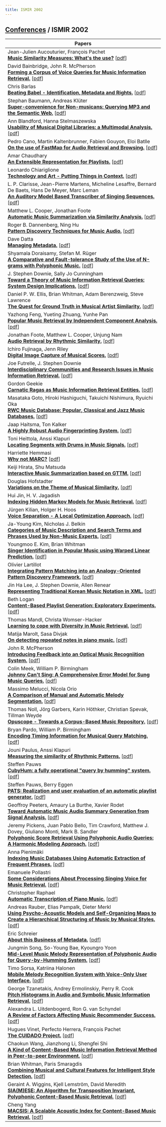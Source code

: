 ```yaml
---
title: ISMIR 2002
---
```


## [Conferences]({{relative_url}}/conferences) / ISMIR 2002

| Papers |
| --- |
|Jean-Julien Aucouturier, François Pachet<br>**[Music Similarity Measures: What's the use?](https://doi.org/10.5281/zenodo.1418257)** [[pdf](https://zenodo.org/record/1418257/files/AucouturierP02.pdf)]|
|David Bainbridge, John R. McPherson<br>**[Forming a Corpus of Voice Queries for Music Information Retrieval.](https://doi.org/10.5281/zenodo.1417301)** [[pdf](https://zenodo.org/record/1417301/files/BainbridgeM02.pdf)]|
|Chris Barlas<br>**[Beating Babel - Identification, Metadata and Rights.](db/conf/ismir/ismir2002.html#Barlas02)** [[pdf]()]|
|Stephan Baumann, Andreas Klüter<br>**[Super-convenience for Non-musicans: Querying MP3 and the Semantic Web.](https://doi.org/10.5281/zenodo.1417231)** [[pdf](https://zenodo.org/record/1417231/files/BaumannK02.pdf)]|
|Ann Blandford, Hanna Stelmaszewska<br>**[Usability of Musical Digital Libraries: a Multimodal Analysis.](https://doi.org/10.5281/zenodo.1417171)** [[pdf](https://zenodo.org/record/1417171/files/BlandfordS02.pdf)]|
|Pedro Cano, Martin Kaltenbrunner, Fabien Gouyon, Eloi Batlle<br>**[On the use of FastMap for Audio Retrieval and Browsing.](https://doi.org/10.5281/zenodo.1415250)** [[pdf](https://zenodo.org/record/1415250/files/CanoKGB02.pdf)]|
|Amar Chaudhary<br>**[An Extensible Representation for Playlists.](https://doi.org/10.5281/zenodo.1415696)** [[pdf](https://zenodo.org/record/1415696/files/Chaudhary02.pdf)]|
|Leonardo Chiariglione<br>**[Technology and Art - Putting Things in Context.](https://doi.org/10.5281/zenodo.1416780)** [[pdf](https://zenodo.org/record/1416780/files/Chiariglione02.pdf)]|
|L. P. Clarisse, Jean-Pierre Martens, Micheline Lesaffre, Bernard De Baets, Hans De Meyer, Marc Leman<br>**[An Auditory Model Based Transcriber of Singing Sequences.](https://doi.org/10.5281/zenodo.1416074)** [[pdf](https://zenodo.org/record/1416074/files/ClarisseMLBML02.pdf)]|
|Matthew L. Cooper, Jonathan Foote<br>**[Automatic Music Summarization via Similarity Analysis.](https://doi.org/10.5281/zenodo.1417026)** [[pdf](https://zenodo.org/record/1417026/files/CooperF02.pdf)]|
|Roger B. Dannenberg, Ning Hu<br>**[Pattern Discovery Techniques for Music Audio.](https://doi.org/10.5281/zenodo.1417177)** [[pdf](https://zenodo.org/record/1417177/files/DannenbergH02.pdf)]|
|Dave Datta<br>**[Managing Metadata.](https://doi.org/10.5281/zenodo.1415230)** [[pdf](https://zenodo.org/record/1415230/files/Datta02.pdf)]|
|Shyamala Doraisamy, Stefan M. Rüger<br>**[A Comparative and Fault-tolerance Study of the Use of N-grams with Polyphonic Music.](https://doi.org/10.5281/zenodo.1416022)** [[pdf](https://zenodo.org/record/1416022/files/DoraisamyR02.pdf)]|
|J. Stephen Downie, Sally Jo Cunningham<br>**[Toward a Theory of Music Information Retrieval Queries: System Design Implications.](https://doi.org/10.5281/zenodo.1417565)** [[pdf](https://zenodo.org/record/1417565/files/DownieC02.pdf)]|
|Daniel P. W. Ellis, Brian Whitman, Adam Berenzweig, Steve Lawrence<br>**[The Quest for Ground Truth in Musical Artist Similarity.](https://doi.org/10.5281/zenodo.1415602)** [[pdf](https://zenodo.org/record/1415602/files/EllisWBL02.pdf)]|
|Yazhong Feng, Yueting Zhuang, Yunhe Pan<br>**[Popular Music Retrieval by Independent Component Analysis.](https://doi.org/10.5281/zenodo.1416098)** [[pdf](https://zenodo.org/record/1416098/files/FengZP02.pdf)]|
|Jonathan Foote, Matthew L. Cooper, Unjung Nam<br>**[Audio Retrieval by Rhythmic Similarity.](https://doi.org/10.5281/zenodo.1417603)** [[pdf](https://zenodo.org/record/1417603/files/FooteCN02.pdf)]|
|Ichiro Fujinaga, Jenn Riley<br>**[Digital Image Capture of Musical Scores.](https://doi.org/10.5281/zenodo.1416554)** [[pdf](https://zenodo.org/record/1416554/files/FujinagaR02.pdf)]|
|Joe Futrelle, J. Stephen Downie<br>**[Interdisciplinary Communities and Research Issues in Music Information Retrieval.](https://doi.org/10.5281/zenodo.1416406)** [[pdf](https://zenodo.org/record/1416406/files/FutrelleD02.pdf)]|
|Gordon Geekie<br>**[Carnatic Ragas as Music Information Retrieval Entities.](https://doi.org/10.5281/zenodo.1415994)** [[pdf](https://zenodo.org/record/1415994/files/Geekie02.pdf)]|
|Masataka Goto, Hiroki Hashiguchi, Takuichi Nishimura, Ryuichi Oka<br>**[RWC Music Database: Popular, Classical and Jazz Music Databases.](https://doi.org/10.5281/zenodo.1416474)** [[pdf](https://zenodo.org/record/1416474/files/GotoHNO02.pdf)]|
|Jaap Haitsma, Ton Kalker<br>**[A Highly Robust Audio Fingerprinting System.](https://doi.org/10.5281/zenodo.1417973)** [[pdf](https://zenodo.org/record/1417973/files/HaitsmaK02.pdf)]|
|Toni Heittola, Anssi Klapuri<br>**[Locating Segments with Drums in Music Signals.](https://doi.org/10.5281/zenodo.1418137)** [[pdf](https://zenodo.org/record/1418137/files/HeittolaK02.pdf)]|
|Harriette Hemmasi<br>**[Why not MARC?](https://doi.org/10.5281/zenodo.1417491)** [[pdf](https://zenodo.org/record/1417491/files/Hemmasi02.pdf)]|
|Keiji Hirata, Shu Matsuda<br>**[Interactive Music Summarization based on GTTM.](https://doi.org/10.5281/zenodo.1417481)** [[pdf](https://zenodo.org/record/1417481/files/HirataM02.pdf)]|
|Douglas Hofstadter<br>**[Variations on the Theme of Musical Similarity.](db/conf/ismir/ismir2002.html#Hofstadter02)** [[pdf]()]|
|Hui Jin, H. V. Jagadish<br>**[Indexing Hidden Markov Models for Music Retrieval.](https://doi.org/10.5281/zenodo.1418259)** [[pdf](https://zenodo.org/record/1418259/files/JinJ02.pdf)]|
|Jürgen Kilian, Holger H. Hoos<br>**[Voice Separation - A Local Optimization Approach.](https://doi.org/10.5281/zenodo.1417645)** [[pdf](https://zenodo.org/record/1417645/files/KilianH02.pdf)]|
|Ja-Young Kim, Nicholas J. Belkin<br>**[Categories of Music Description and Search Terms and Phrases Used by Non-Music Experts.](https://doi.org/10.5281/zenodo.1417763)** [[pdf](https://zenodo.org/record/1417763/files/KimB02.pdf)]|
|Youngmoo E. Kim, Brian Whitman<br>**[Singer Identification in Popular Music using Warped Linear Prediction.](https://doi.org/10.5281/zenodo.1416954)** [[pdf](https://zenodo.org/record/1416954/files/KimW02.pdf)]|
|Olivier Lartillot<br>**[Integrating Pattern Matching into an Analogy-Oriented Pattern Discovery Framework.](https://doi.org/10.5281/zenodo.1417048)** [[pdf](https://zenodo.org/record/1417048/files/Lartillot02.pdf)]|
|Jin Ha Lee, J. Stephen Downie, Allen Renear<br>**[Representing Traditional Korean Music Notation in XML.](https://doi.org/10.5281/zenodo.1418277)** [[pdf](https://zenodo.org/record/1418277/files/LeeDR02.pdf)]|
|Beth Logan<br>**[Content-Based Playlist Generation: Exploratory Experiments.](https://doi.org/10.5281/zenodo.1418061)** [[pdf](https://zenodo.org/record/1418061/files/Logan02.pdf)]|
|Thomas Mandl, Christa Womser-Hacker<br>**[Learning to cope with Diversity in Music Retrieval.](https://doi.org/10.5281/zenodo.1416560)** [[pdf](https://zenodo.org/record/1416560/files/MandlW02.pdf)]|
|Matija Marolt, Sasa Divjak<br>**[On detecting repeated notes in piano music.](https://doi.org/10.5281/zenodo.1416078)** [[pdf](https://zenodo.org/record/1416078/files/MaroltD02.pdf)]|
|John R. McPherson<br>**[Introducing Feedback into an Optical Music Recogniition System.](https://doi.org/10.5281/zenodo.1417725)** [[pdf](https://zenodo.org/record/1417725/files/McPherson02.pdf)]|
|Colin Meek, William P. Birmingham<br>**[Johnny Can't Sing: A Comprehensive Error Model for Sung Music Queries.](https://doi.org/10.5281/zenodo.1418065)** [[pdf](https://zenodo.org/record/1418065/files/MeekB02.pdf)]|
|Massimo Melucci, Nicola Orio<br>**[A Comparison of Manual and Automatic Melody Segmentation.](https://doi.org/10.5281/zenodo.1416914)** [[pdf](https://zenodo.org/record/1416914/files/MelucciO02.pdf)]|
|Thomas Noll, Jörg Garbers, Karin Höthker, Christian Spevak, Tillman Weyde<br>**[Opuscope - Towards a Corpus-Based Music Repository.](https://doi.org/10.5281/zenodo.1417411)** [[pdf](https://zenodo.org/record/1417411/files/NollGHSW02.pdf)]|
|Bryan Pardo, William P. Birmingham<br>**[Encoding Timing Information for Musical Query Matching.](https://doi.org/10.5281/zenodo.1415776)** [[pdf](https://zenodo.org/record/1415776/files/PardoB02.pdf)]|
|Jouni Paulus, Anssi Klapuri<br>**[Measuring the similarity of Rhythmic Patterns.](https://doi.org/10.5281/zenodo.1414712)** [[pdf](https://zenodo.org/record/1414712/files/PaulusK02.pdf)]|
|Steffen Pauws<br>**[CubyHum: a fully operational "query by humming" system.](https://doi.org/10.5281/zenodo.1415614)** [[pdf](https://zenodo.org/record/1415614/files/Pauws02.pdf)]|
|Steffen Pauws, Berry Eggen<br>**[PATS: Realization and user evaluation of an automatic playlist generator.](https://doi.org/10.5281/zenodo.1417971)** [[pdf](https://zenodo.org/record/1417971/files/PauwsE02.pdf)]|
|Geoffroy Peeters, Amaury La Burthe, Xavier Rodet<br>**[Toward Automatic Music Audio Summary Generation from Signal Analysis.](https://doi.org/10.5281/zenodo.1417885)** [[pdf](https://zenodo.org/record/1417885/files/PeetersBR02.pdf)]|
|Jeremy Pickens, Juan Pablo Bello, Tim Crawford, Matthew J. Dovey, Giuliano Monti, Mark B. Sandler<br>**[Polyphonic Score Retrieval Using Polyphonic Audio Queries: A Harmonic Modeling Approach.](https://doi.org/10.5281/zenodo.1418091)** [[pdf](https://zenodo.org/record/1418091/files/PickensBCDMS02.pdf)]|
|Anna Pienimäki<br>**[Indexing Music Databases Using Automatic Extraction of Frequent Phrases.](https://doi.org/10.5281/zenodo.1416632)** [[pdf](https://zenodo.org/record/1416632/files/Pienimaki02.pdf)]|
|Emanuele Pollastri<br>**[Some Considerations About Processing Singing Voice for Music Retrieval.](https://doi.org/10.5281/zenodo.1416494)** [[pdf](https://zenodo.org/record/1416494/files/Pollastri02.pdf)]|
|Christopher Raphael<br>**[Automatic Transcription of Piano Music.](https://doi.org/10.5281/zenodo.1414952)** [[pdf](https://zenodo.org/record/1414952/files/Raphael02.pdf)]|
|Andreas Rauber, Elias Pampalk, Dieter Merkl<br>**[Using Psycho-Acoustic Models and Self-Organizing Maps to Create a Hierarchical Structuring of Music by Musical Styles.](https://doi.org/10.5281/zenodo.1417143)** [[pdf](https://zenodo.org/record/1417143/files/RauberPM02.pdf)]|
|Eric Schreier<br>**[About this Business of Metadata.](https://doi.org/10.5281/zenodo.1414742)** [[pdf](https://zenodo.org/record/1414742/files/Schreier02.pdf)]|
|Jungmin Song, So-Young Bae, Kyoungro Yoon<br>**[Mid-Level Music Melody Representation of Polyphonic Audio for Query-by-Humming System.](https://doi.org/10.5281/zenodo.1418309)** [[pdf](https://zenodo.org/record/1418309/files/SongBY02.pdf)]|
|Timo Sorsa, Katriina Halonen<br>**[Mobile Melody Recognition System with Voice-Only User Interface.](https://doi.org/10.5281/zenodo.1415866)** [[pdf](https://zenodo.org/record/1415866/files/SorsaH02.pdf)]|
|George Tzanetakis, Andrey Ermolinskiy, Perry R. Cook<br>**[Pitch Histograms in Audio and Symbolic Music Information Retrieval.](https://doi.org/10.5281/zenodo.1416146)** [[pdf](https://zenodo.org/record/1416146/files/TzanetakisEC02.pdf)]|
|Alexandra L. Uitdenbogerd, Ron G. van Schyndel<br>**[A Review of Factors Affecting Music Recommender Success.](https://doi.org/10.5281/zenodo.1417783)** [[pdf](https://zenodo.org/record/1417783/files/UitdenbogerdS02.pdf)]|
|Hugues Vinet, Perfecto Herrera, François Pachet<br>**[The CUIDADO Project.](https://doi.org/10.5281/zenodo.1416940)** [[pdf](https://zenodo.org/record/1416940/files/VinetHP02.pdf)]|
|Chaokun Wang, Jianzhong Li, Shengfei Shi<br>**[A Kind of Content-Based Music Information Retrieval Method in Peer-to-peer Environment.](https://doi.org/10.5281/zenodo.1417441)** [[pdf](https://zenodo.org/record/1417441/files/WangLS02.pdf)]|
|Brian Whitman, Paris Smaragdis<br>**[Combining Musical and Cultural Features for Intelligent Style Detection.](https://doi.org/10.5281/zenodo.1417471)** [[pdf](https://zenodo.org/record/1417471/files/WhitmanS02.pdf)]|
|Geraint A. Wiggins, Kjell Lemström, David Meredith<br>**[SIA(M)ESE: An Algorithm for Transposition Invariant, Polyphonic Content-Based Music Retrieval.](https://doi.org/10.5281/zenodo.1415960)** [[pdf](https://zenodo.org/record/1415960/files/WigginsLM02.pdf)]|
|Cheng Yang<br>**[MACSIS: A Scalable Acoustic Index for Content-Based Music Retrieval.](https://doi.org/10.5281/zenodo.1416662)** [[pdf](https://zenodo.org/record/1416662/files/Yang02.pdf)]|